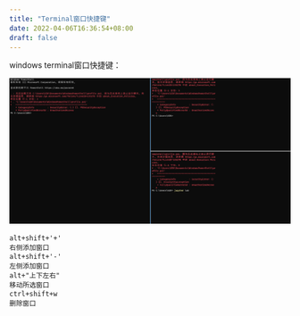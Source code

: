 ```yaml
---
title: "Terminal窗口快捷键"
date: 2022-04-06T16:36:54+08:00
draft: false
---
```


windows terminal窗口快捷键：


![20220406173826](https://raw.githubusercontent.com/Gzk738/vps_picgo/master/images/20220406173826.png)

```shell
alt+shift+'+'
右侧添加窗口
alt+shift+'-'
左侧添加窗口
alt+"上下左右"
移动所选窗口
ctrl+shift+w
删除窗口
```